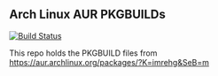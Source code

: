 Arch Linux AUR PKGBUILDs
------------------------

[![Build Status](https://travis-ci.org/imrehg/aur.svg?branch=master)](https://travis-ci.org/imrehg/aur)

This repo holds the PKGBUILD files from https://aur.archlinux.org/packages/?K=imrehg&SeB=m

